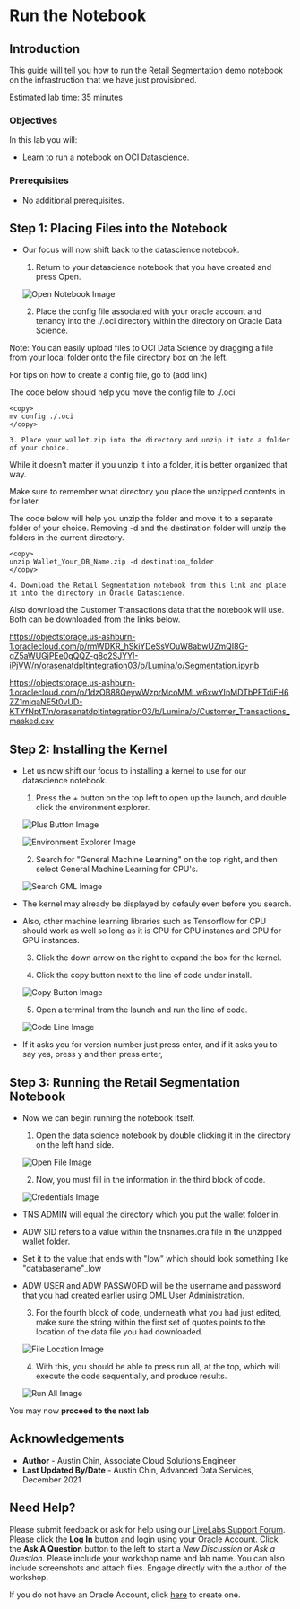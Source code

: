 # Run the Notebook

## Introduction

This guide will tell you how to run the Retail Segmentation demo notebook on the infrastruction that we have just provisioned.

Estimated lab time: 35 minutes

### Objectives

In this lab you will:
* Learn to run a notebook on OCI Datascience.

### Prerequisites

* No additional prerequisites.

## **Step 1:** Placing Files into the Notebook

- Our focus will now shift back to the datascience notebook.

    1. Return to your datascience notebook that you have created and press Open.

    ![Open Notebook Image](./images/opennotebook.png)

    2. Place the config file associated with your oracle account and tenancy into the ./.oci directory within the directory on Oracle Data Science.

Note: You can easily upload files to OCI Data Science by dragging a file from your local folder onto the file directory box on the left.

For tips on how to create a config file, go to (add link)

The code below should help you move the config file to ./.oci

```
<copy>
mv config ./.oci
</copy>
```

    3. Place your wallet.zip into the directory and unzip it into a folder of your choice.

While it doesn't matter if you unzip it into a folder, it is better organized that way.

Make sure to remember what directory you place the unzipped contents in for later.

The code below will help you unzip the folder and move it to a separate folder of your choice. Removing -d and the destination folder will unzip the folders in the current directory.

```
<copy>
unzip Wallet_Your_DB_Name.zip -d destination_folder
</copy>
```

    4. Download the Retail Segmentation notebook from this link and place it into the directory in Oracle Datascience.
Also download the Customer Transactions data that the notebook will use. Both can be downloaded from the links below.

https://objectstorage.us-ashburn-1.oraclecloud.com/p/rmWDKR_hSkiYDeSsVOuW8abwUZmQI8G-gZ5aWUGjPEe0gQQZ-g8o2SJYYI-iPjVW/n/orasenatdpltintegration03/b/Lumina/o/Segmentation.ipynb

https://objectstorage.us-ashburn-1.oraclecloud.com/p/1dzOB88QeywWzprMcoMMLw6xwYIpMDTbPFTdiFH6ZZ1miqaNE5t0vUD-KTYfNptT/n/orasenatdpltintegration03/b/Lumina/o/Customer_Transactions_masked.csv


## **Step 2:** Installing the Kernel

- Let us now shift our focus to installing a kernel to use for our datascience notebook.

    1. Press the + button on the top left to open up the launch, and double click the environment explorer.

    ![Plus Button Image](./images/plusbutton.png)

    ![Environment Explorer Image](./images/environmentexplorer.png)

    2. Search for "General Machine Learning" on the top right, and then select General Machine Learning for CPU's.

    ![Search GML Image](./images/searchGML.png)

- The kernel may already be displayed by defauly even before you search.
- Also, other machine learning libraries such as Tensorflow for CPU should work as well so long as it is CPU for CPU instanes and GPU for GPU instances.

    3. Click the down arrow on the right to expand the box for the kernel.

    4. Click the copy button next to the line of code under install.

    ![Copy Button Image](./images/copybutton.png)

    5. Open a terminal from the launch and run the line of code.

    ![Code Line Image](./images/codeline.png)

- If it asks you for version number just press enter, and if it asks you to say yes, press y and then press enter,




## **Step 3:** Running the Retail Segmentation Notebook

- Now we can begin running the notebook itself.

    1. Open the data science notebook by double clicking it in the directory on the left hand side.

    ![Open File Image](./images/openfile.png)

    2. Now, you must fill in the information in the third block of code.

    ![Credentials Image](./images/credentials.png)

- TNS ADMIN will equal the directory which you put the wallet folder in.
- ADW SID refers to a value within the tnsnames.ora file in the unzipped wallet folder.
- Set it to the value that ends with "low" which should look something like "databasename"_low
- ADW USER and ADW PASSWORD will be the username and password that you had created earlier using OML User Administration.




    3. For the fourth block of code, underneath what you had just edited, make sure the string within the first set of quotes points to the location of the data file you had downloaded.

    ![File Location Image](./images/filelocation.png)

    4. With this, you should be able to press run all, at the top, which will execute the code sequentially, and produce results.

    ![Run All Image](./images/runall.png)

You may now **proceed to the next lab**.


## Acknowledgements
* **Author** - Austin Chin, Associate Cloud Solutions Engineer
* **Last Updated By/Date** - Austin Chin, Advanced Data Services, December 2021

## Need Help?
Please submit feedback or ask for help using our [LiveLabs Support Forum](https://community.oracle.com/tech/developers/categories/livelabsdiscussions). Please click the **Log In** button and login using your Oracle Account. Click the **Ask A Question** button to the left to start a *New Discussion* or *Ask a Question*.  Please include your workshop name and lab name.  You can also include screenshots and attach files.  Engage directly with the author of the workshop.

If you do not have an Oracle Account, click [here](https://profile.oracle.com/myprofile/account/create-account.jspx) to create one.
